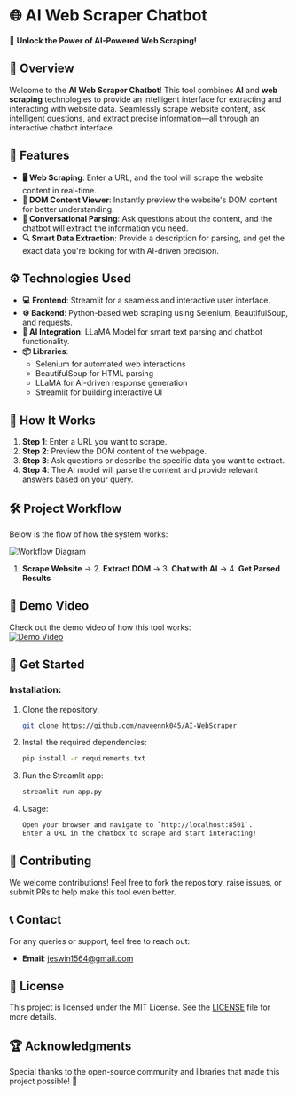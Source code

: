 # 🌐 **AI Web Scraper Chatbot**

🚀 **Unlock the Power of AI-Powered Web Scraping!**

## 📖 **Overview**

Welcome to the **AI Web Scraper Chatbot**! This tool combines **AI** and **web scraping** technologies to provide an intelligent interface for extracting and interacting with website data. Seamlessly scrape website content, ask intelligent questions, and extract precise information—all through an interactive chatbot interface.

## 🎯 **Features**

- **🖥️ Web Scraping**: Enter a URL, and the tool will scrape the website content in real-time.
- **📄 DOM Content Viewer**: Instantly preview the website's DOM content for better understanding.
- **💬 Conversational Parsing**: Ask questions about the content, and the chatbot will extract the information you need.
- **🔍 Smart Data Extraction**: Provide a description for parsing, and get the exact data you're looking for with AI-driven precision.

## ⚙️ **Technologies Used**

- **💻 Frontend**: Streamlit for a seamless and interactive user interface.
- **⚙️ Backend**: Python-based web scraping using Selenium, BeautifulSoup, and requests.
- **🧠 AI Integration**: LLaMA Model for smart text parsing and chatbot functionality.
- **📦 Libraries**: 
  - Selenium for automated web interactions
  - BeautifulSoup for HTML parsing
  - LLaMA for AI-driven response generation
  - Streamlit for building interactive UI

## 🔧 **How It Works**

1. **Step 1**: Enter a URL you want to scrape.
2. **Step 2**: Preview the DOM content of the webpage.
3. **Step 3**: Ask questions or describe the specific data you want to extract.
4. **Step 4**: The AI model will parse the content and provide relevant answers based on your query.

## 🛠️ **Project Workflow**

Below is the flow of how the system works:

![Workflow Diagram](path/to/workflow_image.png)  
<!-- Replace with the actual path of the workflow image -->

1. **Scrape Website** → 2. **Extract DOM** → 3. **Chat with AI** → 4. **Get Parsed Results**

## 🎥 **Demo Video**

Check out the demo video of how this tool works:  
[![Demo Video](path/to/video_thumbnail.png)](https://link-to-your-demo-video.com)  
<!-- Replace with a video thumbnail and link -->

## 🚀 **Get Started**

### **Installation**:
1. Clone the repository:
    ```bash
    git clone https://github.com/naveennk045/AI-WebScraper
    ```

2. Install the required dependencies:
    ```bash
    pip install -r requirements.txt
    ```

3. Run the Streamlit app:
    ```bash
    streamlit run app.py
    ```
4. Usage:
    ````bash
    Open your browser and navigate to `http://localhost:8501`.  
    Enter a URL in the chatbox to scrape and start interacting!
    ````
 
## 🤝 **Contributing**

We welcome contributions! Feel free to fork the repository, raise issues, or submit PRs to help make this tool even better.

## 📞 **Contact**

For any queries or support, feel free to reach out:

- **Email**: jeswin1564@gmail.com
## 📜 **License**

This project is licensed under the MIT License. See the [LICENSE](LICENSE) file for more details.

## 🏆 **Acknowledgments**

Special thanks to the open-source community and libraries that made this project possible! 🙏
